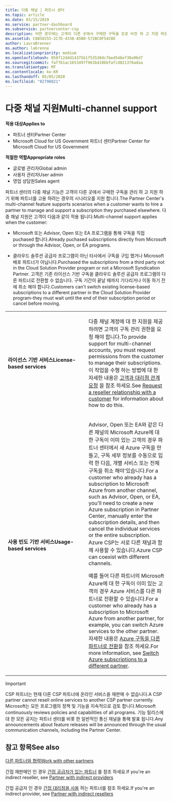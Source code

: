 ```yaml
---
title: 다중 채널 | 파트너 센터
ms.topic: article
ms.date: 03/15/2019
ms.service: partner-dashboard
ms.subservice: partnercenter-csp
description: 어떤 경우에는 고객이 다른 곳에서 구매한 구독을 프로 비전 하 고 지원 하도록 고용 하고자 할 수 있습니다.
ms.assetid: C8B58255-2C7D-4338-A5B0-572BC0F54C0D
author: LauraBrenner
ms.author: labrenne
ms.localizationpriority: medium
ms.openlocfilehash: 058f12ddd14375b1f53530dc7bed546ef30a96d7
ms.sourcegitcommit: faf7b1ac1653497f963b428bbfafcd821378adaa
ms.translationtype: MT
ms.contentlocale: ko-KR
ms.lasthandoff: 05/05/2020
ms.locfileid: "82798821"
---
```

# <a name="multi-channel-support"></a><span data-ttu-id="d68e1-103">다중 채널 지원</span><span class="sxs-lookup"><span data-stu-id="d68e1-103">Multi-channel support</span></span>

<span data-ttu-id="d68e1-104">**적용 대상**</span><span class="sxs-lookup"><span data-stu-id="d68e1-104">**Applies to**</span></span>

-  <span data-ttu-id="d68e1-105">파트너 센터</span><span class="sxs-lookup"><span data-stu-id="d68e1-105">Partner Center</span></span>
-  <span data-ttu-id="d68e1-106">Microsoft Cloud for US Government 파트너 센터</span><span class="sxs-lookup"><span data-stu-id="d68e1-106">Partner Center for Microsoft Cloud for US Government</span></span>

<span data-ttu-id="d68e1-107">**적절한 역할**</span><span class="sxs-lookup"><span data-stu-id="d68e1-107">**Appropriate roles**</span></span>
-   <span data-ttu-id="d68e1-108">글로벌 관리자</span><span class="sxs-lookup"><span data-stu-id="d68e1-108">Global admin</span></span>
-   <span data-ttu-id="d68e1-109">사용자 관리자</span><span class="sxs-lookup"><span data-stu-id="d68e1-109">User admin</span></span>
-   <span data-ttu-id="d68e1-110">영업 상담원</span><span class="sxs-lookup"><span data-stu-id="d68e1-110">Sales agent</span></span>

<span data-ttu-id="d68e1-111">파트너 센터의 다중 채널 기능은 고객이 다른 곳에서 구매한 구독을 관리 하 고 지원 하기 위해 파트너를 고용 하려는 경우의 시나리오를 지원 합니다.</span><span class="sxs-lookup"><span data-stu-id="d68e1-111">The Partner Center's multi-channel feature supports scenarios when a customer wants to hire a partner to manage and support a subscription they purchased elsewhere.</span></span> <span data-ttu-id="d68e1-112">다중 채널 지원은 고객이 다음과 같이 적용 됩니다.</span><span class="sxs-lookup"><span data-stu-id="d68e1-112">Multi-channel support applies when the customer:</span></span>

-   <span data-ttu-id="d68e1-113">Microsoft 또는 Advisor, Open 또는 EA 프로그램을 통해 구독을 직접 puchased 합니다.</span><span class="sxs-lookup"><span data-stu-id="d68e1-113">Already puchased subscriptions directly from Microsoft or through the Advisor, Open, or EA programs.</span></span>

-   <span data-ttu-id="d68e1-114">클라우드 솔루션 공급자 프로그램이 아닌 타사에서 구독을 구입 했거나 Microsoft 배포 파트너가 아닙니다.</span><span class="sxs-lookup"><span data-stu-id="d68e1-114">Purchased the subscriptions from a third party not in the Cloud Solution Provider program or not a Microsoft Syndication Partner.</span></span> <span data-ttu-id="d68e1-115">고객은 기존 라이선스 기반 구독을 클라우드 솔루션 공급자 프로그램의 다른 파트너로 전환할 수 없습니다. 구독 기간이 끝날 때까지 기다리거나 이동 하기 전에 취소 해야 합니다.</span><span class="sxs-lookup"><span data-stu-id="d68e1-115">Customers can't switch existing license-based subscriptions to a different partner in the Cloud Solution Provider program-they must wait until the end of their subscription period or cancel before moving.</span></span>


<table>
<colgroup>
<col width="50%" />
<col width="50%" />
</colgroup>
<tbody>
<tr class="odd">
<td><p><span data-ttu-id="d68e1-116"><strong>라이선스 기반 서비스</strong></span><span class="sxs-lookup"><span data-stu-id="d68e1-116"><strong>License-based services</strong></span></span></p></td>
<td><p><span data-ttu-id="d68e1-117">다중 채널 계정에 대 한 지원을 제공 하려면 고객의 구독 관리 권한을 요청 해야 합니다.</span><span class="sxs-lookup"><span data-stu-id="d68e1-117">To provide support for multi-channel accounts, you must request permissions from the customer to manage their subscriptions.</span></span> <span data-ttu-id="d68e1-118">이 작업을 수행 하는 방법에 대 한 자세한 내용은 <a href="request-a-relationship-with-a-customer.md" data-raw-source="[Request a reseller relationship with a customer](request-a-relationship-with-a-customer.md)">고객과 대리점 관계 요청</a> 을 참조 하세요.</span><span class="sxs-lookup"><span data-stu-id="d68e1-118">See <a href="request-a-relationship-with-a-customer.md" data-raw-source="[Request a reseller relationship with a customer](request-a-relationship-with-a-customer.md)">Request a reseller relationship with a customer</a> for information about how to do this.</span></span></p></td>
</tr>
<tr class="even">
<td><p><span data-ttu-id="d68e1-119"><strong>사용 빈도 기반 서비스</strong></span><span class="sxs-lookup"><span data-stu-id="d68e1-119"><strong>Usage-based services</strong></span></span></p></td>
<td>
<p><span data-ttu-id="d68e1-120">Advisor, Open 또는 EA와 같은 다른 채널의 Microsoft Azure에 대 한 구독이 이미 있는 고객의 경우 파트너 센터에서 새 Azure 구독을 만들고, 구독 세부 정보를 수동으로 입력 한 다음, 개별 서비스 또는 전체 구독을 취소 해야&#39;있습니다.</span><span class="sxs-lookup"><span data-stu-id="d68e1-120">For a customer who already has a subscription to Microsoft Azure from another channel, such as Advisor, Open, or EA, you&#39;ll need to create a new Azure subscription in Partner Center, manually enter the subscription details, and then cancel the individual services or the entire subscription.</span></span> <span data-ttu-id="d68e1-121">Azure CSP는 서로 다른 채널과 함께 사용할 수 있습니다.</span><span class="sxs-lookup"><span data-stu-id="d68e1-121">Azure CSP can coexist with different channels.</span></span></p>
<p><span data-ttu-id="d68e1-122">예를 들어 다른 파트너의 Microsoft Azure에 대 한 구독이 이미 있는 고객의 경우 Azure 서비스를 다른 파트너로 전환할 수 있습니다.</span><span class="sxs-lookup"><span data-stu-id="d68e1-122">For a customer who already has a subscription to Microsoft Azure from another partner, for example, you can switch Azure services to the other partner.</span></span>  <span data-ttu-id="d68e1-123">자세한 내용은 <a href="switch-azure-subscriptions-to-a-different-partner.md" data-raw-source="[Switch Azure subscriptions to a different partner](switch-azure-subscriptions-to-a-different-partner.md)">Azure 구독을 다른 파트너로 전환</a>을 참조 하세요.</span><span class="sxs-lookup"><span data-stu-id="d68e1-123">For more information, see <a href="switch-azure-subscriptions-to-a-different-partner.md" data-raw-source="[Switch Azure subscriptions to a different partner](switch-azure-subscriptions-to-a-different-partner.md)">Switch Azure subscriptions to a different partner</a>.</span></span></p>
</td>
</tr>
</tbody>
</table>

> [!IMPORTANT]  
> <span data-ttu-id="d68e1-124">CSP 파트너는 현재 다른 CSP 파트너에 온라인 서비스을 재판매 수 없습니다.</span><span class="sxs-lookup"><span data-stu-id="d68e1-124">A CSP partner cannot resell online services to another CSP partner currently.</span></span> <span data-ttu-id="d68e1-125">Microsoft는 모든 프로그램의 정책 및 기능을 지속적으로 검토 합니다.</span><span class="sxs-lookup"><span data-stu-id="d68e1-125">Microsoft continuously reviews policies and capabilities of all programs.</span></span> <span data-ttu-id="d68e1-126">기능 릴리스에 대 한 모든 공지는 파트너 센터를 비롯 한 일반적인 통신 채널을 통해 발표 됩니다.</span><span class="sxs-lookup"><span data-stu-id="d68e1-126">Any announcements about feature releases will be announced through the usual communication channels, including the Partner Center.</span></span> 

## <a name="see-also"></a><span data-ttu-id="d68e1-127">참고 항목</span><span class="sxs-lookup"><span data-stu-id="d68e1-127">See also</span></span>

[<span data-ttu-id="d68e1-128">다른 파트너와 협력</span><span class="sxs-lookup"><span data-stu-id="d68e1-128">Work with other partners</span></span>](work-with-other-partners.md)

<span data-ttu-id="d68e1-129">간접 재판매인 인 경우 [간접 공급자가 있는 파트너](indirect-reseller-tasks-in-partner-center.md) 를 참조 하세요.</span><span class="sxs-lookup"><span data-stu-id="d68e1-129">If you're an indirect reseller, see [Partner with indirect providers](indirect-reseller-tasks-in-partner-center.md)</span></span>

<span data-ttu-id="d68e1-130">간접 공급자 인 경우 [간접 대리점을 사용](indirect-provider-tasks-in-partner-center.md) 하는 파트너를 참조 하세요.</span><span class="sxs-lookup"><span data-stu-id="d68e1-130">If you're an indirect provider, see [Partner with indirect resellers](indirect-provider-tasks-in-partner-center.md)</span></span> 

 

 



